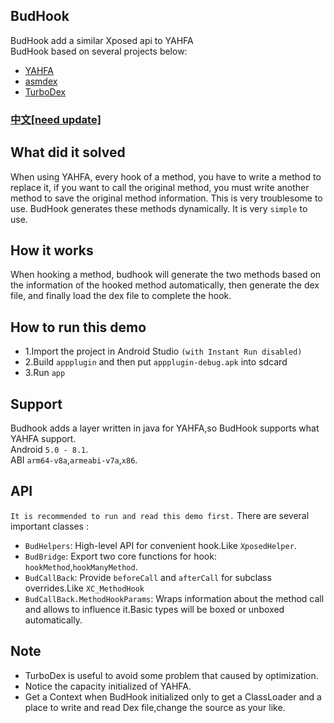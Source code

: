 ## BudHook
BudHook add a similar Xposed api to YAHFA<br>
BudHook based on several projects below:
* [YAHFA](https://github.com/rk700/YAHFA)
* [asmdex](http://asm.ow2.org/doc/tutorial-asmdex.html)
* [TurboDex](https://github.com/asLody/TurboDex)

### [中文[need update]](https://github.com/bmax121/BudHook/blob/master/Readme_CN.md)

## What did it solved
When using YAHFA, every hook of a method, you have to write a method to replace it, if you want to call the original method, you must write another method to save the original method information. This is very troublesome to use.
BudHook generates these methods dynamically. It is very `simple` to use.
## How it works
When hooking a method, budhook will generate the two methods based on the information of the hooked method automatically, then generate the dex file, and finally load the dex file to complete the hook.
## How to run this demo
* 1.Import the project in Android Studio `(with Instant Run disabled)`
* 2.Build `appplugin` and then put `appplugin-debug.apk` into sdcard
* 3.Run `app`
## Support
Budhook adds a layer written in java for YAHFA,so BudHook supports what YAHFA support.<br>
Android `5.0 - 8.1`. <br>
ABI `arm64-v8a`,`armeabi-v7a`,`x86`.
## API
`It is recommended to run and read this demo first.`
There are several important classes : 
* `BudHelpers`: High-level API for convenient hook.Like `XposedHelper`.
* `BudBridge`: Export two core functions for hook: `hookMethod`,`hookManyMethod`.
* `BudCallBack`: Provide `beforeCall` and `afterCall` for subclass overrides.Like `XC_MethodHook`
* `BudCallBack.MethodHookParams`: Wraps information about the method call and allows to influence it.Basic types will be boxed or unboxed automatically.
## Note
* TurboDex is useful to avoid some problem that caused by optimization.
* Notice the capacity initialized of YAHFA.
* Get a Context when BudHook initialized only to get a ClassLoader and a place to write and read Dex file,change the source as your like.
